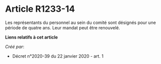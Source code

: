 # Article R1233-14

Les représentants du personnel au sein du comité sont désignés pour une période de quatre ans. Leur mandat peut être
renouvelé.

**Liens relatifs à cet article**

_Créé par_:

  - Décret n°2020-39 du 22 janvier 2020 - art. 1

